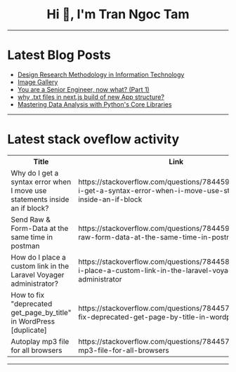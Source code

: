 <h1 align="center">Hi 👋, I'm Tran Ngoc Tam</h1>

---

# Latest Blog Posts 
<!-- BLOG-POST-LIST:START -->
- [Design Research Methodology in Information Technology](https://dev.to/okyzaprabowo/design-research-methodology-in-information-technology-3mgc)
- [Image Gallery](https://dev.to/jalpster/image-gallery-585e)
- [You are a Senior Engineer, now what? &lpar;Part 1&rpar;](https://dev.to/alexandreamadocastro/you-are-a-senior-engineer-now-what-part-1-4bih)
- [why .txt files in next.js build of new App structure?](https://dev.to/rajasekhar27/why-txt-files-in-nextjs-build-of-new-app-structure-34dk)
- [Mastering Data Analysis with Python&#39;s Core Libraries](https://dev.to/annaliesetech/mastering-data-analysis-with-pythons-core-libraries-2lkg)
<!-- BLOG-POST-LIST:END -->

---

# Latest stack oveflow activity
<table>
  <tr><th>Title</th><th>Link</th></tr>
  <!-- STACKOVERFLOW:START --><tr><td>Why do I get a syntax error when I move use statements inside an if block?</td><td>https://stackoverflow.com/questions/78445929/why-do-i-get-a-syntax-error-when-i-move-use-statements-inside-an-if-block</td></tr><tr><td>Send Raw &amp; Form-Data at the same time in postman</td><td>https://stackoverflow.com/questions/78445908/send-raw-form-data-at-the-same-time-in-postman</td></tr><tr><td>How do I place a custom link in the Laravel Voyager administrator?</td><td>https://stackoverflow.com/questions/78445899/how-do-i-place-a-custom-link-in-the-laravel-voyager-administrator</td></tr><tr><td>How to fix &quot;deprecated get_page_by_title&quot; in WordPress [duplicate]</td><td>https://stackoverflow.com/questions/78445795/how-to-fix-deprecated-get-page-by-title-in-wordpress</td></tr><tr><td>Autoplay mp3 file for all browsers</td><td>https://stackoverflow.com/questions/78445712/autoplay-mp3-file-for-all-browsers</td></tr><!-- STACKOVERFLOW:END -->
</table>

---


